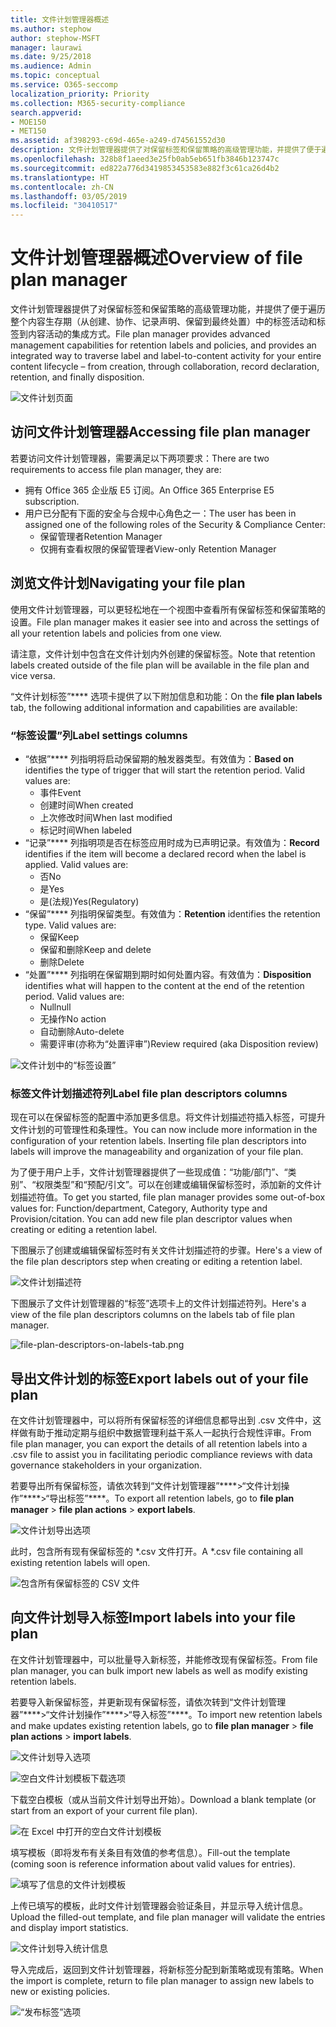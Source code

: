 ```yaml
---
title: 文件计划管理器概述
ms.author: stephow
author: stephow-MSFT
manager: laurawi
ms.date: 9/25/2018
ms.audience: Admin
ms.topic: conceptual
ms.service: O365-seccomp
localization_priority: Priority
ms.collection: M365-security-compliance
search.appverid:
- MOE150
- MET150
ms.assetid: af398293-c69d-465e-a249-d74561552d30
description: 文件计划管理器提供了对保留标签和保留策略的高级管理功能，并提供了便于遍历整个内容生存期（从创建、协作、记录声明、保留到最终处置）中的标签活动和标签到内容活动的集成方式。
ms.openlocfilehash: 328b8f1aeed3e25fb0ab5eb651fb3846b123747c
ms.sourcegitcommit: ed822a776d3419853453583e882f3c61ca26d4b2
ms.translationtype: HT
ms.contentlocale: zh-CN
ms.lasthandoff: 03/05/2019
ms.locfileid: "30410517"
---
```

# <a name="overview-of-file-plan-manager"></a><span data-ttu-id="0b0ad-103">文件计划管理器概述</span><span class="sxs-lookup"><span data-stu-id="0b0ad-103">Overview of file plan manager</span></span>

<span data-ttu-id="0b0ad-104">文件计划管理器提供了对保留标签和保留策略的高级管理功能，并提供了便于遍历整个内容生存期（从创建、协作、记录声明、保留到最终处置）中的标签活动和标签到内容活动的集成方式。</span><span class="sxs-lookup"><span data-stu-id="0b0ad-104">File plan manager provides advanced management capabilities for retention labels and policies, and provides an integrated way to traverse label and label-to-content activity for your entire content lifecycle – from creation, through collaboration, record declaration, retention, and finally disposition.</span></span>

![文件计划页面](media/file-plan-page.png)

## <a name="accessing-file-plan-manager"></a><span data-ttu-id="0b0ad-106">访问文件计划管理器</span><span class="sxs-lookup"><span data-stu-id="0b0ad-106">Accessing file plan manager</span></span>

<span data-ttu-id="0b0ad-107">若要访问文件计划管理器，需要满足以下两项要求：</span><span class="sxs-lookup"><span data-stu-id="0b0ad-107">There are two requirements to access file plan manager, they are:</span></span>
- <span data-ttu-id="0b0ad-108">拥有 Office 365 企业版 E5 订阅。</span><span class="sxs-lookup"><span data-stu-id="0b0ad-108">An Office 365 Enterprise E5 subscription.</span></span>
- <span data-ttu-id="0b0ad-109">用户已分配有下面的安全与合规中心角色之一：</span><span class="sxs-lookup"><span data-stu-id="0b0ad-109">The user has been in assigned one of the following roles of the Security &amp; Compliance Center:</span></span> 
    - <span data-ttu-id="0b0ad-110">保留管理者</span><span class="sxs-lookup"><span data-stu-id="0b0ad-110">Retention Manager</span></span>
    - <span data-ttu-id="0b0ad-111">仅拥有查看权限的保留管理者</span><span class="sxs-lookup"><span data-stu-id="0b0ad-111">View-only Retention Manager</span></span>

## <a name="navigating-your-file-plan"></a><span data-ttu-id="0b0ad-112">浏览文件计划</span><span class="sxs-lookup"><span data-stu-id="0b0ad-112">Navigating your file plan</span></span>

<span data-ttu-id="0b0ad-113">使用文件计划管理器，可以更轻松地在一个视图中查看所有保留标签和保留策略的设置。</span><span class="sxs-lookup"><span data-stu-id="0b0ad-113">File plan manager makes it easier see into and across the settings of all your retention labels and policies from one view.</span></span>

<span data-ttu-id="0b0ad-114">请注意，文件计划中包含在文件计划内外创建的保留标签。</span><span class="sxs-lookup"><span data-stu-id="0b0ad-114">Note that retention labels created outside of the file plan will be available in the file plan and vice versa.</span></span>

<span data-ttu-id="0b0ad-115">“文件计划标签”\*\*\*\* 选项卡提供了以下附加信息和功能：</span><span class="sxs-lookup"><span data-stu-id="0b0ad-115">On the **file plan labels** tab, the following additional information and capabilities are available:</span></span>

### <a name="label-settings-columns"></a><span data-ttu-id="0b0ad-116">“标签设置”列</span><span class="sxs-lookup"><span data-stu-id="0b0ad-116">Label settings columns</span></span>
 
- <span data-ttu-id="0b0ad-p101">“依据”\*\*\*\* 列指明将启动保留期的触发器类型。有效值为：</span><span class="sxs-lookup"><span data-stu-id="0b0ad-p101">**Based on** identifies the type of trigger that will start the retention period. Valid values are:</span></span> 
    - <span data-ttu-id="0b0ad-119">事件</span><span class="sxs-lookup"><span data-stu-id="0b0ad-119">Event</span></span>
    - <span data-ttu-id="0b0ad-120">创建时间</span><span class="sxs-lookup"><span data-stu-id="0b0ad-120">When created</span></span>
    - <span data-ttu-id="0b0ad-121">上次修改时间</span><span class="sxs-lookup"><span data-stu-id="0b0ad-121">When last modified</span></span>
    - <span data-ttu-id="0b0ad-122">标记时间</span><span class="sxs-lookup"><span data-stu-id="0b0ad-122">When labeled</span></span>
- <span data-ttu-id="0b0ad-p102">“记录”\*\*\*\* 列指明项是否在标签应用时成为已声明记录。有效值为：</span><span class="sxs-lookup"><span data-stu-id="0b0ad-p102">**Record** identifies if the item will become a declared record when the label is applied. Valid values are:</span></span>
    - <span data-ttu-id="0b0ad-125">否</span><span class="sxs-lookup"><span data-stu-id="0b0ad-125">No</span></span>
    - <span data-ttu-id="0b0ad-126">是</span><span class="sxs-lookup"><span data-stu-id="0b0ad-126">Yes</span></span>
    - <span data-ttu-id="0b0ad-127">是(法规)</span><span class="sxs-lookup"><span data-stu-id="0b0ad-127">Yes(Regulatory)</span></span>
- <span data-ttu-id="0b0ad-p103">“保留”\*\*\*\* 列指明保留类型。有效值为：</span><span class="sxs-lookup"><span data-stu-id="0b0ad-p103">**Retention** identifies the retention type. Valid values are:</span></span>
    - <span data-ttu-id="0b0ad-130">保留</span><span class="sxs-lookup"><span data-stu-id="0b0ad-130">Keep</span></span>
    - <span data-ttu-id="0b0ad-131">保留和删除</span><span class="sxs-lookup"><span data-stu-id="0b0ad-131">Keep and delete</span></span>
    - <span data-ttu-id="0b0ad-132">删除</span><span class="sxs-lookup"><span data-stu-id="0b0ad-132">Delete</span></span>
- <span data-ttu-id="0b0ad-p104">“处置”\*\*\*\* 列指明在保留期到期时如何处置内容。有效值为：</span><span class="sxs-lookup"><span data-stu-id="0b0ad-p104">**Disposition** identifies what will happen to the content at the end of the retention period. Valid values are:</span></span> 
    - <span data-ttu-id="0b0ad-135">Null</span><span class="sxs-lookup"><span data-stu-id="0b0ad-135">null</span></span>
    - <span data-ttu-id="0b0ad-136">无操作</span><span class="sxs-lookup"><span data-stu-id="0b0ad-136">No action</span></span>
    - <span data-ttu-id="0b0ad-137">自动删除</span><span class="sxs-lookup"><span data-stu-id="0b0ad-137">Auto-delete</span></span>
    - <span data-ttu-id="0b0ad-138">需要评审(亦称为“处置评审”)</span><span class="sxs-lookup"><span data-stu-id="0b0ad-138">Review required (aka Disposition review)</span></span>

![文件计划中的“标签设置”](media/file-plan-label-columns.png)

### <a name="label-file-plan-descriptors-columns"></a><span data-ttu-id="0b0ad-140">标签文件计划描述符列</span><span class="sxs-lookup"><span data-stu-id="0b0ad-140">Label file plan descriptors columns</span></span>

<span data-ttu-id="0b0ad-p105">现在可以在保留标签的配置中添加更多信息。将文件计划描述符插入标签，可提升文件计划的可管理性和条理性。</span><span class="sxs-lookup"><span data-stu-id="0b0ad-p105">You can now include more information in the configuration of your retention labels. Inserting file plan descriptors into labels will improve the manageability and organization of your file plan.</span></span>

<span data-ttu-id="0b0ad-p106">为了便于用户上手，文件计划管理器提供了一些现成值：“功能/部门”、“类别”、“权限类型”和“预配/引文”。可以在创建或编辑保留标签时，添加新的文件计划描述符值。</span><span class="sxs-lookup"><span data-stu-id="0b0ad-p106">To get you started, file plan manager provides some out-of-box values for: Function/department, Category, Authority type and Provision/citation. You can add new file plan descriptor values when creating or editing a retention label.</span></span>

<span data-ttu-id="0b0ad-145">下图展示了创建或编辑保留标签时有关文件计划描述符的步骤。</span><span class="sxs-lookup"><span data-stu-id="0b0ad-145">Here's a view of the file plan descriptors step when creating or editing a retention label.</span></span>

![文件计划描述符](media/file-plan-descriptors.png)

<span data-ttu-id="0b0ad-147">下图展示了文件计划管理器的“标签”选项卡上的文件计划描述符列。</span><span class="sxs-lookup"><span data-stu-id="0b0ad-147">Here's a view of the file plan descriptors columns on the labels tab of file plan manager.</span></span>

![file-plan-descriptors-on-labels-tab.png](media/file-plan-descriptors-on-labels-tab.png)

## <a name="export-labels-out-of-your-file-plan"></a><span data-ttu-id="0b0ad-149">导出文件计划的标签</span><span class="sxs-lookup"><span data-stu-id="0b0ad-149">Export labels out of your file plan</span></span>

<span data-ttu-id="0b0ad-150">在文件计划管理器中，可以将所有保留标签的详细信息都导出到 .csv 文件中，这样做有助于推动定期与组织中数据管理利益干系人一起执行合规性评审。</span><span class="sxs-lookup"><span data-stu-id="0b0ad-150">From file plan manager, you can export the details of all retention labels into a .csv file to assist you in facilitating periodic compliance reviews with data governance stakeholders in your organization.</span></span>

<span data-ttu-id="0b0ad-151">若要导出所有保留标签，请依次转到“文件计划管理器”\*\*\*\*\>“文件计划操作”\*\*\*\*\>“导出标签”\*\*\*\*。</span><span class="sxs-lookup"><span data-stu-id="0b0ad-151">To export all retention labels, go to **file plan manager** \> **file plan actions** \> **export labels**.</span></span>

![文件计划导出选项](media/file-plan-export-labels-option.png)

<span data-ttu-id="0b0ad-153">此时，包含所有现有保留标签的 \*.csv 文件打开。</span><span class="sxs-lookup"><span data-stu-id="0b0ad-153">A \*.csv file containing all existing retention labels will open.</span></span>

![包含所有保留标签的 CSV 文件](media/file-plan-csv-file.png)

## <a name="import-labels-into-your-file-plan"></a><span data-ttu-id="0b0ad-155">向文件计划导入标签</span><span class="sxs-lookup"><span data-stu-id="0b0ad-155">Import labels into your file plan</span></span>

<span data-ttu-id="0b0ad-156">在文件计划管理器中，可以批量导入新标签，并能修改现有保留标签。</span><span class="sxs-lookup"><span data-stu-id="0b0ad-156">From file plan manager, you can bulk import new labels as well as modify existing retention labels.</span></span>

<span data-ttu-id="0b0ad-157">若要导入新保留标签，并更新现有保留标签，请依次转到“文件计划管理器”\*\*\*\*\>“文件计划操作”\*\*\*\*\>“导入标签”\*\*\*\*。</span><span class="sxs-lookup"><span data-stu-id="0b0ad-157">To import new retention labels and make updates existing retention labels, go to **file plan manager** \> **file plan actions** \> **import labels**.</span></span>

![文件计划导入选项](media/file-plan-import-labels-option.png)

![空白文件计划模板下载选项](media/file-plan-blank-template-option.png)

<span data-ttu-id="0b0ad-160">下载空白模板（或从当前文件计划导出开始）。</span><span class="sxs-lookup"><span data-stu-id="0b0ad-160">Download a blank template (or start from an export of your current file plan).</span></span>

![在 Excel 中打开的空白文件计划模板](media/file-plan-blank-template.png)

<span data-ttu-id="0b0ad-162">填写模板（即将发布有关条目有效值的参考信息）。</span><span class="sxs-lookup"><span data-stu-id="0b0ad-162">Fill-out the template (coming soon is reference information about valid values for entries).</span></span>

![填写了信息的文件计划模板](media/file-plan-filled-out-template.png)

<span data-ttu-id="0b0ad-164">上传已填写的模板，此时文件计划管理器会验证条目，并显示导入统计信息。</span><span class="sxs-lookup"><span data-stu-id="0b0ad-164">Upload the filled-out template, and file plan manager will validate the entries and display import statistics.</span></span>

![文件计划导入统计信息](media/file-plan-import-statistics.png)

<span data-ttu-id="0b0ad-166">导入完成后，返回到文件计划管理器，将新标签分配到新策略或现有策略。</span><span class="sxs-lookup"><span data-stu-id="0b0ad-166">When the import is complete, return to file plan manager to assign new labels to new or existing policies.</span></span>

![“发布标签”选项](media/file-plan-publish-labels-option.png)

